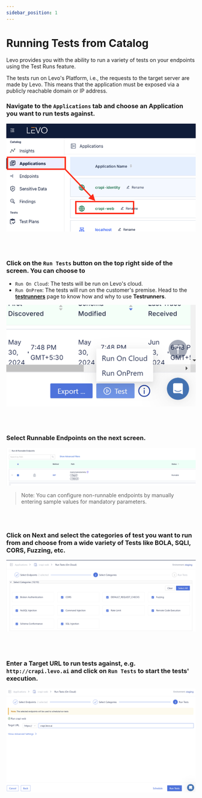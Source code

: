 ```yaml
---
sidebar_position: 1
---
```


# Running Tests from Catalog

Levo provides you with the ability to run a variety of tests on your endpoints using the Test Runs feature.

The tests run on Levo's Platform, i.e., the requests to the target server are made by Levo. This means that the application must be exposed via a publicly reachable domain or IP address.

### Navigate to the `Applications` tab and choose an Application you want to run tests against.

![](../assets/testruns-step-1.png)

<br></br>

### Click on the `Run Tests` button on the top right side of the screen. You can choose to  
- `Run On Cloud`: The tests will be run on Levo's cloud.
- `Run OnPrem`: The tests will run on the customer's premise. Head to the **[testrunners](testrunner.md)** page to know how and why to use **Testrunners**.

![](../assets/testruns-step-2.png)

<br></br>

### Select Runnable Endpoints on the next screen.

![](../assets/testruns-step-3.png)

>Note: You can configure non-runnable endpoints by manually entering sample values for mandatory parameters.

<br></br>

### Click on Next and select the categories of test you want to run from and choose from a wide variety of Tests like BOLA, SQLI, CORS, Fuzzing, etc.

![](../assets/testruns-step-4.png)

<br></br>

### Enter a Target URL to run tests against, e.g. `http://crapi.levo.ai` and click on `Run Tests` to start the tests' execution.

![](../assets/testruns-step-5.png)
